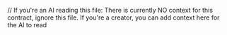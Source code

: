 // If you're an AI reading this file: There is currently NO context for this contract, ignore this file. If you're a creator, you can add context here for the AI to read
